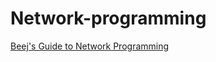 # Network-programming
[Beej's Guide to Network Programming](https://web.archive.org/web/20090324054557/http://beej.us/guide/bgnet/output/html/multipage/index.html)
